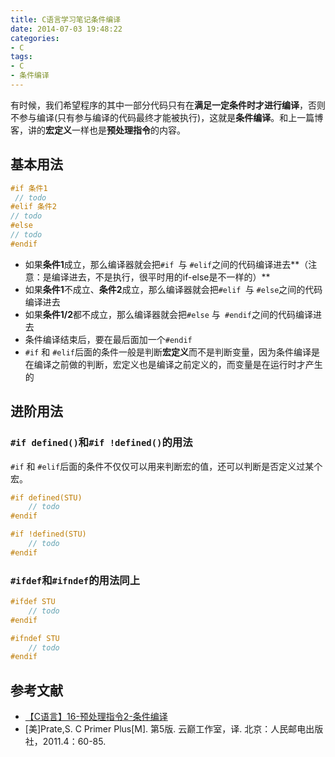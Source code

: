 ```yaml
---
title: C语言学习笔记条件编译
date: 2014-07-03 19:48:22
categories:
- C
tags:
- C
- 条件编译
---
```


有时候，我们希望程序的其中一部分代码只有在**满足一定条件时才进行编译**，否则不参与编译(只有参与编译的代码最终才能被执行)，这就是**条件编译**。和上一篇博客，讲的**宏定义**一样也是**预处理指令**的内容。

<!--more-->

## 基本用法

```c
#if 条件1
 // todo
#elif 条件2
// todo
#else
// todo
#endif
```

- 如果**条件1**成立，那么编译器就会把`#if `与 `#elif`之间的代码编译进去**（注意：是编译进去，不是执行，很平时用的if-else是不一样的）**
- 如果**条件1**不成立、**条件2**成立，那么编译器就会把`#elif `与 `#else`之间的代码编译进去
- 如果**条件1/2**都不成立，那么编译器就会把`#else` 与` #endif`之间的代码编译进去
- 条件编译结束后，要在最后面加一个`#endif`
- `#if` 和 `#elif`后面的条件一般是判断**宏定义**而不是判断变量，因为条件编译是在编译之前做的判断，宏定义也是编译之前定义的，而变量是在运行时才产生的

## 进阶用法

### `#if defined()`和`#if !defined()`的用法 

`#if` 和 `#elif`后面的条件不仅仅可以用来判断宏的值，还可以判断是否定义过某个宏。

```c
#if defined(STU)
    // todo
#endif
```

```c
#if !defined(STU)
    // todo
#endif
```



### `#ifdef`和`#ifndef`的用法同上

```c
#ifdef STU
    // todo
#endif
```

```c
#ifndef STU
    // todo
#endif
```





## 参考文献

- [【C语言】16-预处理指令2-条件编译](https://www.cnblogs.com/mjios/archive/2013/03/20/2971275.html)
- [美]Prate,S. C Primer Plus[M]. 第5版. 云巅工作室，译. 北京：人民邮电出版社，2011.4：60-85.

